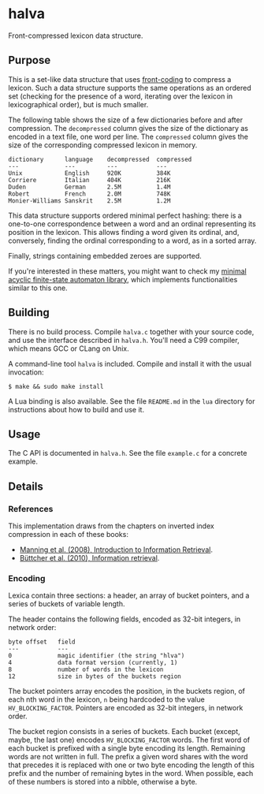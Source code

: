 # halva

Front-compressed lexicon data structure.

## Purpose

This is a set-like data structure that uses
[front-coding](https://en.wikipedia.org/wiki/Incremental_encoding) to compress a
lexicon. Such a data structure supports the same operations as an ordered set
(checking for the presence of a word, iterating over the lexicon in
lexicographical order), but is much smaller.

The following table shows the size of a few dictionaries before and after
compression. The `decompressed` column gives the size of the dictionary as
encoded in a text file, one word per line. The `compressed` column gives the
size of the corresponding compressed lexicon in memory.

    dictionary      language    decompressed  compressed
    ---             ---         ---           ---
    Unix            English     920K          384K
    Corriere        Italian     404K          216K
    Duden           German      2.5M          1.4M
    Robert          French      2.0M          748K
    Monier-Williams Sanskrit    2.5M          1.2M

This data structure supports ordered minimal perfect hashing: there is a
one-to-one correspondence between a word and an ordinal representing its
position in the lexicon. This allows finding a word given its ordinal, and,
conversely, finding the ordinal corresponding to a word, as in a sorted array.

Finally, strings containing embedded zeroes are supported.

If you're interested in these matters, you might want to check my [minimal
acyclic finite-state automaton library](https://github.com/michaelnmmeyer/mini),
which implements functionalities similar to this one.

## Building

There is no build process. Compile `halva.c` together with your source code, and
use the interface described in `halva.h`. You'll need a C99 compiler, which
means GCC or CLang on Unix.

A command-line tool `halva` is included. Compile and install it with the usual
invocation:

    $ make && sudo make install

A Lua binding is also available. See the file `README.md` in the `lua` directory
for instructions about how to build and use it.

## Usage

The C API is documented in `halva.h`. See the file `example.c` for a concrete
example.

## Details

### References

This implementation draws from the chapters on inverted index compression in
each of these books:

* [Manning et al. (2008), Introduction to Information Retrieval](http://nlp.stanford.edu/IR-book/pdf/05comp.pdf).
* [Büttcher et al. (2010), Information retrieval](http://www.ir.uwaterloo.ca/book/06-index-compression.pdf).

### Encoding

Lexica contain three sections: a header, an array of bucket pointers, and a
series of buckets of variable length.

The header contains the following fields, encoded as 32-bit integers, in network
order:

    byte offset   field
    ---           ---
    0             magic identifier (the string "hlva")
    4             data format version (currently, 1)
    8             number of words in the lexicon
    12            size in bytes of the buckets region

The bucket pointers array encodes the position, in the buckets region, of each
nth word in the lexicon, `n` being hardcoded to the value `HV_BLOCKING_FACTOR`.
Pointers are encoded as 32-bit integers, in network order.

The bucket region consists in a series of buckets. Each bucket (except, maybe,
the last one) encodes `HV_BLOCKING_FACTOR` words. The first word of each bucket
is prefixed with a single byte encoding its length. Remaining words are not
written in full. The prefix a given word shares with the word that precedes it
is replaced with one or two byte encoding the length of this prefix and the
number of remaining bytes in the word. When possible, each of these numbers is
stored into a nibble, otherwise a byte.
